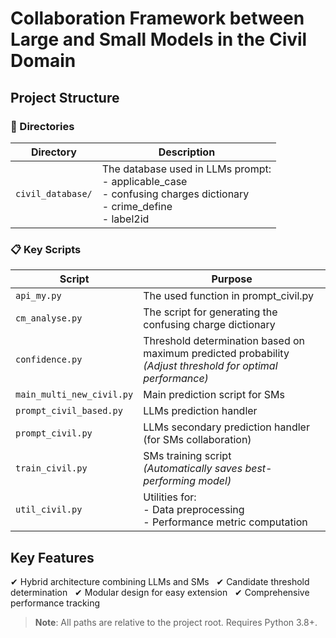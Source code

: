 # Collaboration Framework between Large and Small Models in the Civil Domain

## Project Structure

### 📁 Directories
| Directory | Description |
|-----------|------------|
| `civil_database/` |   The database used in LLMs prompt:<br>- applicable_case <br>- confusing charges dictionary<br>- crime_define <br>- label2id<br>|

### 📋 Key Scripts
| Script | Purpose |
|--------|---------|
| `api_my.py` | The used function in prompt_civil.py |
| `cm_analyse.py` | The script for generating the confusing charge dictionary  |
| `confidence.py` | Threshold determination based on maximum predicted probability<br>*(Adjust threshold for optimal performance)* |
| `main_multi_new_civil.py` | Main prediction script for SMs |
| `prompt_civil_based.py` |LLMs prediction handler |
| `prompt_civil.py` | LLMs secondary prediction handler (for SMs collaboration) |
| `train_civil.py` | SMs training script<br>*(Automatically saves best-performing model)* |
| `util_civil.py` | Utilities for:<br>- Data preprocessing<br>- Performance metric computation |

## Key Features
✔ Hybrid architecture combining LLMs and SMs  
✔ Candidate threshold determination  
✔ Modular design for easy extension  
✔ Comprehensive performance tracking

> **Note**: All paths are relative to the project root. Requires Python 3.8+.
